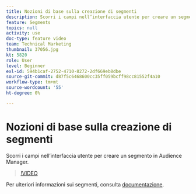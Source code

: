 ```yaml
---
title: Nozioni di base sulla creazione di segmenti
description: Scorri i campi nell’interfaccia utente per creare un segmento in Audience Manager.
feature: Segments
topics: null
activity: use
doc-type: feature video
team: Technical Marketing
thumbnail: 37056.jpg
kt: 5820
role: User
level: Beginner
exl-id: 594b1caf-2752-4710-8272-2df669eb8dbe
source-git-commit: d87f5c6468600cc35ff059bcff98cc81552f4a10
workflow-type: tm+mt
source-wordcount: '55'
ht-degree: 0%

---
```


# Nozioni di base sulla creazione di segmenti

Scorri i campi nell’interfaccia utente per creare un segmento in Audience Manager.

>[!VIDEO](https://video.tv.adobe.com/v/37056/?quality=12&learn=on)

Per ulteriori informazioni sui segmenti, consulta [documentazione](https://experienceleague.adobe.com/docs/audience-manager/user-guide/features/segments/segments-purpose.html).
